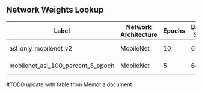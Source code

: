 ## Network Weights Lookup

| Label | Network Architecture | Epochs | Batch Size | Learning Methodology | Data |
|----------|----------|----------|----------|----------|----------|
| asl_only_mobilenet_v2  | MobileNet  | 10  | 64  | Transfer learning  |  asl dataset |
| mobilenet_asl_100_percent_5_epoch | MobileNet  | 5  | 64  | Transfer learning  |  unified_dataset, ASL + webcam |


#TODO update with table from Memoria document
